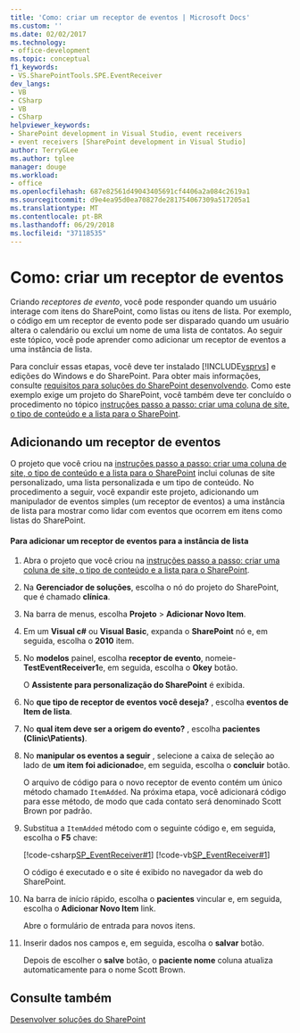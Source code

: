 ```yaml
---
title: 'Como: criar um receptor de eventos | Microsoft Docs'
ms.custom: ''
ms.date: 02/02/2017
ms.technology:
- office-development
ms.topic: conceptual
f1_keywords:
- VS.SharePointTools.SPE.EventReceiver
dev_langs:
- VB
- CSharp
- VB
- CSharp
helpviewer_keywords:
- SharePoint development in Visual Studio, event receivers
- event receivers [SharePoint development in Visual Studio]
author: TerryGLee
ms.author: tglee
manager: douge
ms.workload:
- office
ms.openlocfilehash: 687e82561d49043405691cf4406a2a084c2619a1
ms.sourcegitcommit: d9e4ea95d0ea70827de281754067309a517205a1
ms.translationtype: MT
ms.contentlocale: pt-BR
ms.lasthandoff: 06/29/2018
ms.locfileid: "37118535"
---
```

# <a name="how-to-create-an-event-receiver"></a>Como: criar um receptor de eventos
  Criando *receptores de evento*, você pode responder quando um usuário interage com itens do SharePoint, como listas ou itens de lista. Por exemplo, o código em um receptor de evento pode ser disparado quando um usuário altera o calendário ou exclui um nome de uma lista de contatos. Ao seguir este tópico, você pode aprender como adicionar um receptor de eventos a uma instância de lista.  
  
 Para concluir essas etapas, você deve ter instalado [!INCLUDE[vsprvs](../sharepoint/includes/vsprvs-md.md)] e edições do Windows e do SharePoint. Para obter mais informações, consulte [requisitos para soluções do SharePoint desenvolvendo](../sharepoint/requirements-for-developing-sharepoint-solutions.md). Como este exemplo exige um projeto do SharePoint, você também deve ter concluído o procedimento no tópico [instruções passo a passo: criar uma coluna de site, o tipo de conteúdo e a lista para o SharePoint](../sharepoint/walkthrough-create-a-site-column-content-type-and-list-for-sharepoint.md).  
  
## <a name="adding-an-event-receiver"></a>Adicionando um receptor de eventos  
 O projeto que você criou na [instruções passo a passo: criar uma coluna de site, o tipo de conteúdo e a lista para o SharePoint](../sharepoint/walkthrough-create-a-site-column-content-type-and-list-for-sharepoint.md) inclui colunas de site personalizado, uma lista personalizada e um tipo de conteúdo. No procedimento a seguir, você expandir este projeto, adicionando um manipulador de eventos simples (um receptor de eventos) a uma instância de lista para mostrar como lidar com eventos que ocorrem em itens como listas do SharePoint.  
  
#### <a name="to-add-an-event-receiver-to-the-list-instance"></a>Para adicionar um receptor de eventos para a instância de lista  
  
1.  Abra o projeto que você criou na [instruções passo a passo: criar uma coluna de site, o tipo de conteúdo e a lista para o SharePoint](../sharepoint/walkthrough-create-a-site-column-content-type-and-list-for-sharepoint.md).  
  
2.  Na **Gerenciador de soluções**, escolha o nó do projeto do SharePoint, que é chamado **clínica**.  
  
3.  Na barra de menus, escolha **Projeto** > **Adicionar Novo Item**.  
  
4.  Em um **Visual c#** ou **Visual Basic**, expanda o **SharePoint** nó e, em seguida, escolha o **2010** item.  
  
5.  No **modelos** painel, escolha **receptor de evento**, nomeie- **TestEventReceiver1**e, em seguida, escolha o **Okey** botão.  
  
     O **Assistente para personalização do SharePoint** é exibida.  
  
6.  No **que tipo de receptor de eventos você deseja?** , escolha **eventos de Item de lista**.  
  
7.  No **qual item deve ser a origem do evento?** , escolha **pacientes (Clinic\Patients)**.  
  
8.  No **manipular os eventos a seguir** , selecione a caixa de seleção ao lado de **um item foi adicionado**e, em seguida, escolha o **concluir** botão.  
  
     O arquivo de código para o novo receptor de evento contém um único método chamado `ItemAdded`. Na próxima etapa, você adicionará código para esse método, de modo que cada contato será denominado Scott Brown por padrão.  
  
9. Substitua a `ItemAdded` método com o seguinte código e, em seguida, escolha o **F5** chave:  
  
     [!code-csharp[SP_EventReceiver#1](../sharepoint/codesnippet/CSharp/CustomField1/TestEventReceiver1/TestEventReceiver1.cs#1)]
     [!code-vb[SP_EventReceiver#1](../sharepoint/codesnippet/VisualBasic/CustomField1_VB/EventReceiver1/EventReceiver1.vb#1)]  
  
     O código é executado e o site é exibido no navegador da web do SharePoint.  
  
10. Na barra de início rápido, escolha o **pacientes** vincular e, em seguida, escolha o **Adicionar Novo Item** link.  
  
     Abre o formulário de entrada para novos itens.  
  
11. Inserir dados nos campos e, em seguida, escolha o **salvar** botão.  
  
     Depois de escolher o **salve** botão, o **paciente nome** coluna atualiza automaticamente para o nome Scott Brown.  
  
## <a name="see-also"></a>Consulte também
 [Desenvolver soluções do SharePoint](../sharepoint/developing-sharepoint-solutions.md)  
  
